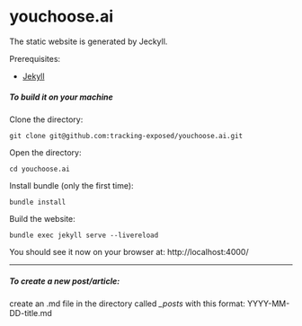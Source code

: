# youchoose.ai
The static website is generated by Jeckyll.

Prerequisites:
- [Jekyll](https://jekyllrb.com/docs/)


##### To build it on your machine

Clone the directory: 
```
git clone git@github.com:tracking-exposed/youchoose.ai.git
```
Open the directory:
```
cd youchoose.ai
```
Install bundle (only the first time):
```
bundle install
```
Build the website:
```
bundle exec jekyll serve --livereload
```

You should see it now on your browser at: http://localhost:4000/

---

##### To create a new post/article:
create an .md file in the directory called *_posts* with this format:
YYYY-MM-DD-title.md 
